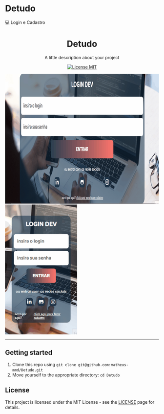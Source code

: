 # Detudo
:computer:  Login e Cadastro

[//]: # ()
<h1 align="center">
Detudo
</h1>

<p align="center">A little description about your project</p>

<p align="center">
  <a href="https://opensource.org/licenses/MIT">
    <img src="https://img.shields.io/badge/License-MIT-blue.svg" alt="License MIT">
  </a>
</p>

[//]: # (Add your gifs/images here:)
<div aling="center">
  <img src="img.readme/tela.gif" alt="demo" height="425">
  <img src="img.readme/celular.gif" alt="demo" height="425">
</div>

<hr />


## Getting started


1. Clone this repo using `git clone git@github.com:matheus-mmd/Detudo.git` <br>
2. Move yourself to the appropriate directory: `cd Detudo`<br>


## License

This project is licensed under the MIT License - see the [LICENSE](https://opensource.org/licenses/MIT) page for details.
